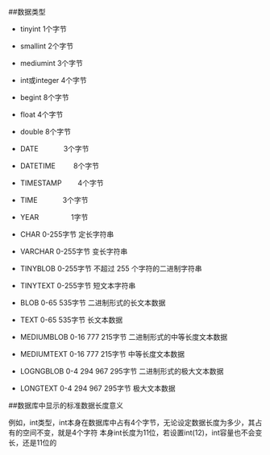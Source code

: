 ##数据类型

- tinyint		1个字节
- smallint		2个字节
- mediumint		3个字节
- int或integer	4个字节
- begint		8个字节
- float			4个字节
- double		8个字节

- DATE 　　　	3个字节
- DATETIME 　　	8个字节
- TIMESTAMP 　　4个字节
- TIME 　　　	3个字节
- YEAR 　　　　	1字节

- CHAR 			0-255字节 		定长字符串
- VARCHAR 		0-255字节 		变长字符串
- TINYBLOB 		0-255字节		不超过 255 个字符的二进制字符串
- TINYTEXT 		0-255字节 		短文本字符串
- BLOB 0-65 	535字节 		二进制形式的长文本数据
- TEXT 0-65 	535字节 		长文本数据
- MEDIUMBLOB 	0-16 777 215字节 	二进制形式的中等长度文本数据
- MEDIUMTEXT 	0-16 777 215字节 	中等长度文本数据
- LOGNGBLOB 	0-4 294 967 295字节 	二进制形式的极大文本数据
- LONGTEXT 		0-4 294 967 295字节 	极大文本数据

##数据库中显示的标准数据长度意义

例如，int类型，int本身在数据库中占有4个字节，无论设定数据长度为多少，其占有的空间不变，就是4个字符
本身int长度为11位，若设置int(12)，int容量也不会变长，还是11位的
